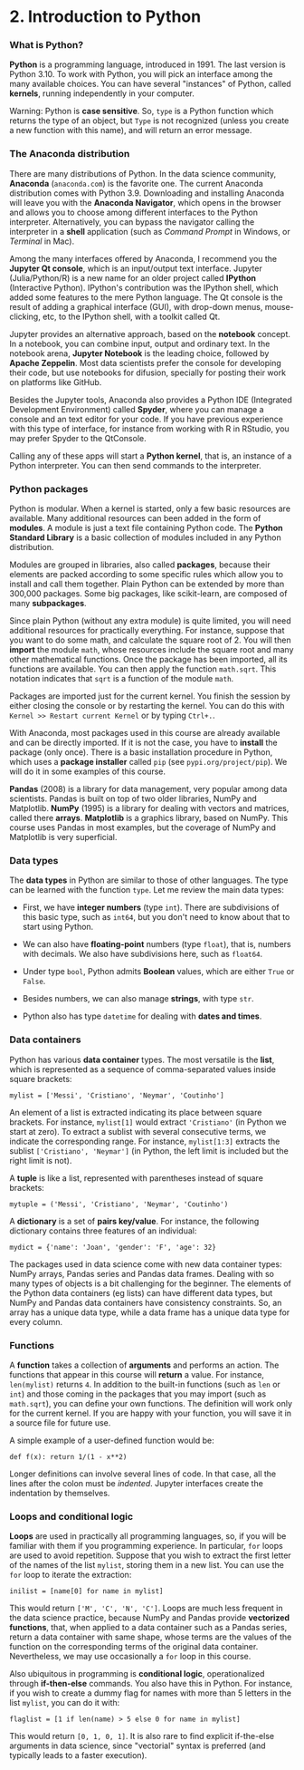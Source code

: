 # 2. Introduction to Python

### What is Python?

**Python** is a programming language, introduced in 1991. The last version is Python 3.10. To work with Python, you will pick an interface among the many available choices. You can have several "instances" of Python, called **kernels**, running independently in your computer.

Warning: Python is **case sensitive**. So, `type` is a Python function which returns the type of an object, but `Type` is not recognized (unless you create a new function with this name), and will return an error message.

### The Anaconda distribution

There are many distributions of Python. In the data science community, **Anaconda** (`anaconda.com`) is the favorite one. The current Anaconda distribution comes with Python 3.9. Downloading and installing Anaconda will leave you with the **Anaconda Navigator**, which opens in the browser and allows you to choose among different interfaces to the Python interpreter. Alternatively, you can bypass the navigator calling the interpreter in a **shell** application (such as *Command Prompt* in Windows, or *Terminal* in Mac).

Among the many interfaces offered by Anaconda, I recommend you the **Jupyter Qt console**, which is an input/output text interface. Jupyter (Julia/Python/R) is a new name for an older project called **IPython** (Interactive Python). IPython's contribution was the IPython shell, which added some features to the mere Python language. The Qt console is the result of adding a graphical interface (GUI), with drop-down menus, mouse-clicking, etc, to the IPython shell, with a toolkit called Qt.

Jupyter provides an alternative approach, based on the **notebook** concept. In a notebook, you can combine input, output and ordinary text. In the notebook arena, **Jupyter Notebook** is the leading choice, followed by **Apache Zeppelin**. Most data scientists prefer the console for developing their code, but use notebooks for difusion, specially for posting their work on platforms like GitHub.

Besides the Jupyter tools, Anaconda also provides a Python IDE (Integrated Development Environment) called **Spyder**, where you can manage a console and an text editor for your code. If you have previous experience with this type of interface, for instance from working with R in RStudio, you may prefer Spyder to the QtConsole.

Calling any of these apps will start a **Python kernel**, that is, an instance of a Python interpreter. You can then send commands to the interpreter.

### Python packages

Python is modular. When a kernel is started, only a few basic resources are available. Many additional resources can been added in the form of **modules**. A module is just a text file containing Python code. The **Python Standard Library** is a basic collection of modules included in any Python distribution.

Modules are grouped in libraries, also called **packages**, because their elements are packed according to some specific rules which allow you to install and call them together. Plain Python can be extended by more than 300,000 packages. Some big packages, like scikit-learn, are composed of many **subpackages**.

Since plain Python (without any extra module) is quite limited, you will need additional resources for practically everything. For instance, suppose that you want to do some math, and calculate the square root of 2. You will then **import** the module `math`, whose resources include the square root and many other mathematical functions. Once the package has been imported, all its functions are available. You can then apply the function `math.sqrt`. This notation indicates that `sqrt` is a function of the module `math`.

Packages are imported just for the current kernel. You finish the session by either closing the console or by restarting the kernel. You can do this with `Kernel >> Restart current Kernel` or by typing `Ctrl+.`.

With Anaconda, most packages used in this course are already available and can be directly imported. If it is not the case, you have to **install** the package (only once). There is a basic installation procedure in Python, which uses a **package installer** called `pip` (see `pypi.org/project/pip`). We will do it in some examples of this course.

**Pandas** (2008) is a library for data management, very popular among data scientists. Pandas is built on top of two older libraries, NumPy and Matplotlib. **NumPy** (1995) is a library for dealing with vectors and matrices, called there **arrays**. **Matplotlib** is a graphics library, based on NumPy. This course uses Pandas in most examples, but the coverage of NumPy and Matplotlib is very superficial.

### Data types

The **data types** in Python are similar to those of other languages. The type can be learned with the function `type`. Let me review the main data types:

* First, we have **integer numbers** (type `int`). There are subdivisions of this basic type, such as `int64`, but you don't need to know about that to start using Python.

* We can also have **floating-point** numbers (type `float`), that is, numbers with decimals. We also have subdivisions here, such as `float64`.

* Under type `bool`, Python admits **Boolean** values, which are either `True` or `False`.

* Besides numbers, we can also manage **strings**, with type `str`.

* Python also has type `datetime` for dealing with **dates and times**.

### Data containers

Python has various **data container** types. The most versatile is the **list**, which is represented as a sequence of comma-separated values inside square brackets:

`mylist = ['Messi', 'Cristiano', 'Neymar', 'Coutinho']`

An element of a list is extracted indicating its place between square brackets. For instance, `mylist[1]` would extract `'Cristiano'` (in Python we start at zero). To extract a sublist with several consecutive terms, we indicate the corresponding range. For instance, `mylist[1:3]` extracts the sublist `['Cristiano', 'Neymar']` (in Python, the left limit is included but the right limit is not).

A **tuple** is like a list, represented with parentheses instead of square brackets:

`mytuple = ('Messi', 'Cristiano', 'Neymar', 'Coutinho')`

A **dictionary** is a set of **pairs key/value**. For instance, the following dictionary contains three features of an individual:

`mydict = {'name': 'Joan', 'gender': 'F', 'age': 32}`

The packages used in data science come with new data container types: NumPy arrays, Pandas series and Pandas data frames. Dealing with so many types of objects is a bit challenging for the beginner. The elements of the Python data containers (eg lists) can have different data types, but NumPy and Pandas data containers have consistency constraints. So, an array has a unique data type, while a data frame has a unique data type for every column.

### Functions

A **function** takes a collection of **arguments** and performs an action. The functions that appear in this course will **return** a value. For instance, `len(mylist)` returns `4`. In addition to the built-in functions (such as `len` or `int`) and those coming in the packages that you may import (such as `math.sqrt`), you can define your own functions. The definition will work only for the current kernel. If you are happy with your function, you will save it in a source file for future use.

A simple example of a user-defined function would be:

`def f(x): return 1/(1 - x**2)`

Longer definitions can involve several lines of code. In that case, all the lines after the colon must be *indented*. Jupyter interfaces create the indentation by themselves.

### Loops and conditional logic

**Loops** are used in practically all programming languages, so, if you will be familiar with them if you programming experience. In particular, `for` loops are used to avoid repetition. Suppose that you wish to extract the first letter of the names of the list `mylist`, storing them in a new list. You can use the `for` loop to iterate the extraction:

`inilist = [name[0] for name in mylist]`

This would return `['M', 'C', 'N', 'C']`. Loops are much less frequent in the data science practice, because NumPy and Pandas provide **vectorized functions**, that, when applied to a data container such as a Pandas series, return a data container with same shape, whose terms are the values of the function on the corresponding terms of the original data container. Nevertheless, we may use occasionally a `for` loop in this course.

Also ubiquitous in programming is **conditional logic**, operationalized through **if-then-else** commands. You also have this in Python. For instance, if you wish to create a dummy flag for names with more than 5 letters in the list `mylist`, you can do it with:

`flaglist = [1 if len(name) > 5 else 0 for name in mylist]`

This would return `[0, 1, 0, 1]`. It is also rare to find explicit if-the-else arguments in data science, since "vectorial" syntax is preferred (and typically leads to a faster execution).
